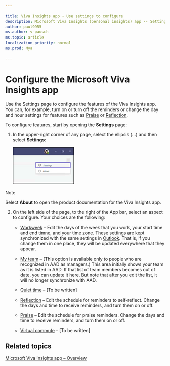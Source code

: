 ```yaml
---

title: Viva Insights app - Use settings to configure
description: Microsoft Viva Insights (personal insights) app -- Settings 
author: paul9955
ms.author: v-pausch
ms.topic: article
localization_priority: normal 
ms.prod: Mya

---
```


# Configure the Microsoft Viva Insights app

Use the Settings page to configure the features of the Viva Insights app. You can, for example, turn on or turn off the reminders or change the day and hour settings for features such as [Praise](viva-insights-reflect.md) or [Reflection](viva-insights-reflect.md). 

To configure features, start by opening the **Settings** page:

1. In the upper-right corner of any page, select the ellipsis (...) and then select **Settings**:

   ![Select settings](Images/settings-in-corner.png)

>[!Note] 
>Select **About** to open the product documentation for the Viva Insights app.    

2. On the left side of the page, to the right of the App bar, select an aspect to configure. Your choices are the following:

   * <u>Workweek</u> &ndash; Edit the days of the week that you work, your start time and end timne, and your time zone. These settings are kept synchronized with the same settings in [Outlook](https://outlook.office.com/calendar/options/calendar/view/appearance). That is, if you change them in one place, they will be updated everywhere that they appear.

   * <u>My team</u> &ndash; (This option is available only to people who are recognized in AAD as managers.) This area initially shows your team as it is listed in AAD. If that list of team members becomes out of date, you can update it here. But note that after you edit the list, it will no longer synchronize with AAD. 

   * <u>Quiet time</u> &ndash; [To be written]

   * <u>Reflection</u> &ndash; Edit the schedule for reminders to self-reflect. Change the days and time to receive reminders, and turn them on or off. 

   * <u>Praise</u> &ndash; Edit the schedule for praise reminders. Change the days and time to receive reminders, and turn them on or off. 

   * <u>Virtual commute</u> &ndash; [To be written]

## Related topics

[Microsoft Viva Insights app &ndash; Overview](teams-app.md)
